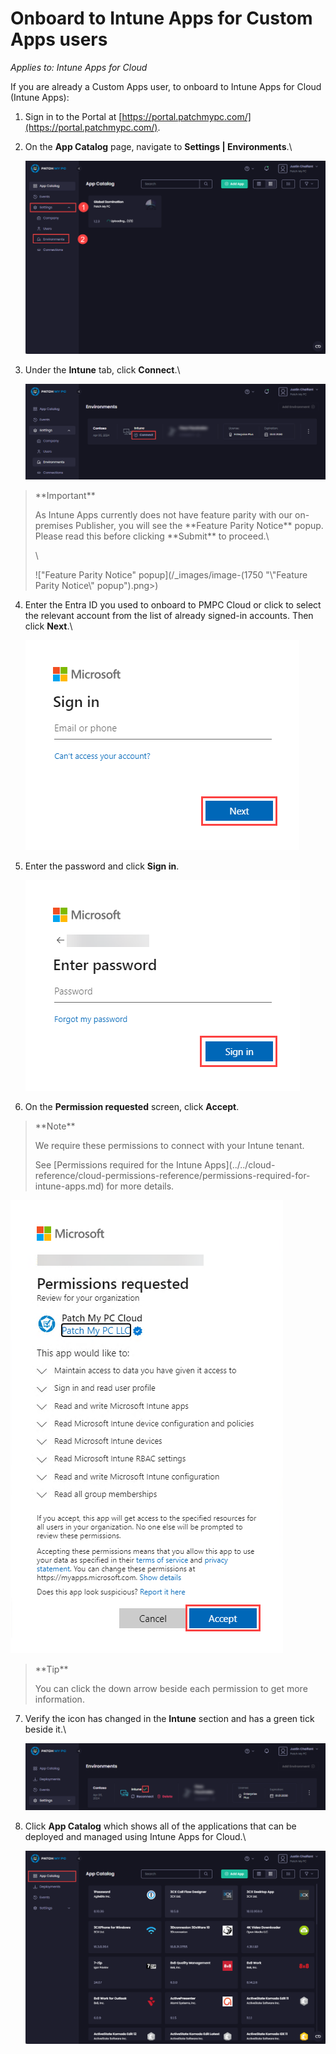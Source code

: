 # Onboard to Intune Apps for Custom Apps users

_Applies to: Intune Apps for Cloud_

If you are already a Custom Apps user, to onboard to Intune Apps for Cloud (Intune Apps):

1. Sign in to the Portal at [https://portal.patchmypc.com/](https://portal.patchmypc.com/).
2.  On the **App Catalog** page, navigate to **Settings | Environments**.\


    ![Navigating to "Settings | Environments"](/_images/image-(1748).png "Navigating to “Settings | Environments”")


3.  Under the **Intune** tab, click **Connect**.\


    ![Clicking "Connect" under the "Intune" tab](/_images/image-(1749).png "Clicking “Connect” under the “Intune” tab")

<blockquote class="wp-block-quote">
<p>**Important**</p>
<p>As Intune Apps currently does not have feature parity with our on-premises Publisher, you will see the **Feature Parity Notice** popup. Please read this before clicking **Submit** to proceed.\</p>
<p>\</p>
<p>!["Feature Parity Notice" popup](/_images/image-(1750 "\"Feature Parity Notice\" popup").png>)</p>
</blockquote>

4.  Enter the Entra ID you used to onboard to PMPC Cloud or click to select the relevant account from the list of already signed-in accounts. Then click **Next**.\


    ![Microsoft "Sign in" screen](/_images/image-(1472).png "Microsoft “Sign in” screen")


5.  Enter the password and click **Sign in**.



    ![Microsoft "Enter password" screen](/_images/image-(1473).png "Microsoft “Enter password” screen")


6. On the **Permission requested** screen, click **Accept**.

<blockquote class="wp-block-quote">
<p>**Note**</p>
<p>We require these permissions to connect with your Intune tenant.</p>
<p>See [Permissions required for the Intune Apps](../../cloud-reference/cloud-permissions-reference/permissions-required-for-intune-apps.md) for more details.</p>
</blockquote>

!["Permission requested" screen](/_images/image-(1474).png "“Permission requested” screen")

<blockquote class="wp-block-quote">
<p>**Tip**</p>
<p>You can click the down arrow beside each permission to get more information.</p>
</blockquote>

7.  Verify the icon has changed in the **Intune** section and has a green tick beside it.\


    ![Verifying there is a green tick beside "Intune"](/_images/image-(1751).png "Verifying there is a green tick beside “Intune”")


8.  Click **App Catalog** which shows all of the applications that can be deployed and managed using Intune Apps for Cloud.\


    !["App Catalog" showing the available apps](/_images/image-(1752).png "“App Catalog” showing the available apps")